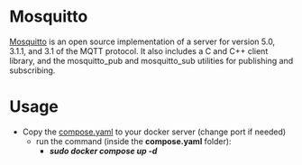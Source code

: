 # Mosquitto
[Mosquitto](https://github.com/eclipse/mosquitto) is an open source implementation of a server for version 5.0, 3.1.1, and 3.1 of the MQTT protocol. It also includes a C and C++ client library, and the mosquitto_pub and mosquitto_sub utilities for publishing and subscribing.

# Usage
+ Copy the [compose.yaml](/DockerCompose/mosquito/compose.yaml) to your docker server (change port if needed)
  + run the command (inside the **compose.yaml** folder):
    + ***sudo docker compose up -d***